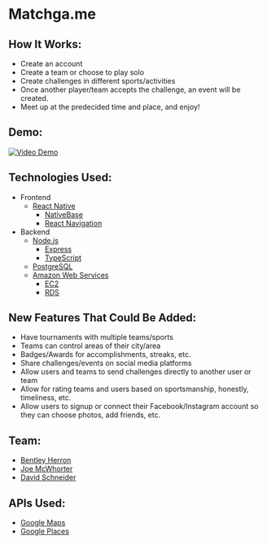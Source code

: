 # Matchga.me

## How It Works:
- Create an account
- Create a team or choose to play solo
- Create challenges in different sports/activities
- Once another player/team accepts the challenge, an event will be created.
- Meet up at the predecided time and place, and enjoy!

## Demo:
[![Video Demo](https://img.youtube.com/vi/pgoZ6rd2LWY/0.jpg)](https://www.youtube.com/watch?v=pgoZ6rd2LWY)

## Technologies Used:
- Frontend
    - [React Native](https://reactnative.dev/)
        - [NativeBase](https://nativebase.io/)
        - [React Navigation](https://reactnavigation.org/)
- Backend
    - [Node.js](https://nodejs.org/)
        - [Express](https://expressjs.com/)
        - [TypeScript](https://www.typescriptlang.org/)
    - [PostgreSQL](https://www.postgresql.org/)
    - [Amazon Web Services](https://aws.amazon.com/)
        - [EC2](https://aws.amazon.com/ec2/)
        - [RDS](https://aws.amazon.com/rds/)

## New Features That Could Be Added:
- Have tournaments with multiple teams/sports
- Teams can control areas of their city/area
- Badges/Awards for accomplishments, streaks, etc.
- Share challenges/events on social media platforms
- Allow users and teams to send challenges directly to another user or team
- Allow for rating teams and users based on sportsmanship, honestly, timeliness, etc.
- Allow users to signup or connect their Facebook/Instagram account so they can choose photos, add friends, etc.

## Team:
- [Bentley Herron](https://github.com/bentleyherron)
- [Joe McWhorter](https://github.com/JMcWhorter150)
- [David Schneider](https://github.com/davschneider)

## APIs Used:
- [Google Maps](https://developers.google.com/maps/documentation)
- [Google Places](https://developers.google.com/places/web-service/intro)
